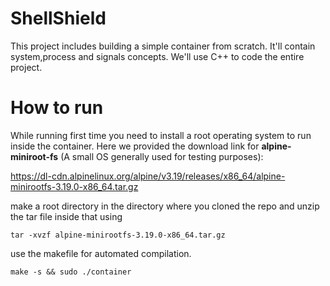 # ShellShield

This project includes building a simple container from scratch.
It'll contain system,process and signals concepts. We'll use C++
to code the entire project.

# How to run

While running first time you need to install a root operating system to run inside the container.
Here we provided the download link for **alpine-miniroot-fs** (A small OS generally used for testing purposes):

https://dl-cdn.alpinelinux.org/alpine/v3.19/releases/x86_64/alpine-minirootfs-3.19.0-x86_64.tar.gz

make a root directory in the directory where you cloned the repo and unzip the tar file inside that using

    tar -xvzf alpine-minirootfs-3.19.0-x86_64.tar.gz

use the makefile for automated compilation.

    make -s && sudo ./container
